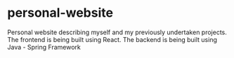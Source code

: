 # personal-website
Personal website describing myself and my previously undertaken projects. The frontend is being built using React. The backend is being built using Java - Spring Framework 

